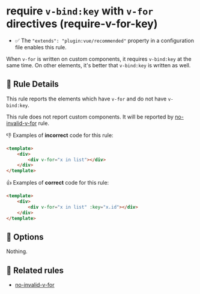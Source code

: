 # require `v-bind:key` with `v-for` directives (require-v-for-key)

- :white_check_mark: The `"extends": "plugin:vue/recommended"` property in a configuration file enables this rule.

When `v-for` is written on custom components, it requires `v-bind:key` at the same time.
On other elements, it's better that `v-bind:key` is written as well.

## :book: Rule Details

This rule reports the elements which have `v-for` and do not have `v-bind:key`.

This rule does not report custom components.
It will be reported by [no-invalid-v-for] rule.

:-1: Examples of **incorrect** code for this rule:

```html
<template>
    <div>
        <div v-for="x in list"></div>
    </div>
</template>
```

:+1: Examples of **correct** code for this rule:

```html
<template>
    <div>
        <div v-for="x in list" :key="x.id"></div>
    </div>
</template>
```

## :wrench: Options

Nothing.

## :couple: Related rules

- [no-invalid-v-for]

[no-invalid-v-for]: ./no-invalid-v-for.md
